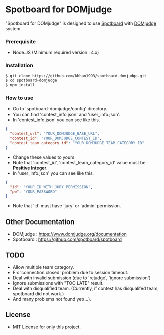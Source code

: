 # Spotboard for DOMjudge

"Spotboard for DOMjudge" is designed to use [Spotboard](https://github.com/spotboard/spotboard) with [DOMjudge](https://github.com/DOMjudge/domjudge) system.

### Prerequisite
  - Node.JS (Minimum required version : 4.x)

### Installation
```sh
$ git clone https://github.com/khhan1993/spotboard-domjudge.git
$ cd spotboard-domjudge
$ npm install
```

### How to use
  - Go to 'spotboard-domjudge/config' directory.
  - You can find 'contest_info.json' and 'user_info.json'.
  - In 'contest_info.json' you can see like this.
```json
{
  "contest_url": "YOUR_DOMJUDGE_BASE_URL",
  "contest_id": "YOUR_DOMJUDGE_CONTEST_ID",
  "contest_team_category_id": "YOUR_DOMJUDGE_TEAM_CATEGORY_ID"
}
```
  - Change these values to yours.
  - Note that 'contest_id', 'contest_team_category_id' value must be **Positive Integer**.
  - In 'user_info.json' you can see like this.
```json
{
  "id": "YOUR_ID_WITH_JURY_PERMISSION",
  "pw": "YOUR_PASSWORD"
}
```
  - Note that 'id' must have 'jury' or 'admin' permission.

## Other Documentation
  - DOMjudge : https://www.domjudge.org/documentation
  - Spotboard : https://github.com/spotboard/spotboard

## TODO
  - Allow multiple team category.
  - Fix 'connection closed' problem due to session timeout.
  - Deal with invalid submission (due to 'rejudge', 'ignore submission')
  - Ignore submissions with "TOO LATE" result.
  - Deal with disqualified team. (Currently, if contest has disqualifed team, spotboard did not work.)
  - And many problems not found yet(...).

## License
  - MIT License for only this project.
